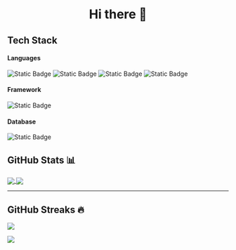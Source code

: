 <h1  align="center">Hi there 👋</h1>

## Tech Stack

 #### Languages
 ![Static Badge](https://img.shields.io/badge/PHP-000.svg?style=for-the-badge&logo=PHP)
 ![Static Badge](https://img.shields.io/badge/-JavaScript-000?style=for-the-badge&logo=JavaScript)
 ![Static Badge](https://img.shields.io/badge/HTML5-000?style=for-the-badge&logo=HTML5)
 ![Static Badge](https://img.shields.io/badge/CSS3-000?style=for-the-badge&logo=CSS3)
 
 #### Framework
 ![Static Badge](https://img.shields.io/badge/Bootstrap-000?style=for-the-badge&logo=Bootstrap)
 
 #### Database
![Static Badge](https://img.shields.io/badge/MySQL-000?style=for-the-badge&logo=MySQL)


##  GitHub Stats 📊
<a href="https://github.com/hanieh-bakhshi">
  <img align="center" src="https://github-readme-stats.vercel.app/api?username=hanieh-bakhshi&show_icons=true&count_private=true&include_all_commits=true&theme=tokyonight" />
</a>
<a href="https://github.com/hanieh-bakhshi">
  <img align="center" src="https://github-readme-stats.vercel.app/api/top-langs/?username=hanieh-bakhshi&layout=compact&langs_count=100&theme=tokyonight"/>
</a>
<hr>

## GitHub Streaks 🔥
![](https://github-readme-streak-stats.herokuapp.com/?user=hanieh-bakhshi&theme=tokyonight&hide_border=false)


[![](https://visitcount.itsvg.in/api?id=hanieh-bakhshi&label=Profile%20Views&color=10&icon=5&pretty=true)](https://visitcount.itsvg.in)

<!--
**hanieh-bakhshi/hanieh-bakhshi** is a ✨ _special_ ✨ repository because its `README.md` (this file) appears on your GitHub profile.

Here are some ideas to get you started:

- 🔭 I’m currently working on ...
- 🌱 I’m currently learning ...
- 👯 I’m looking to collaborate on ...
- 🤔 I’m looking for help with ...
- 💬 Ask me about ...
- 📫 How to reach me: ...
- 😄 Pronouns: ...
- ⚡ Fun fact: ...
-->
